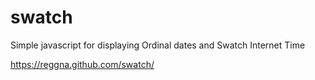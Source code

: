 swatch
======

Simple javascript for displaying Ordinal dates and Swatch Internet Time


https://reggna.github.com/swatch/
